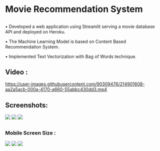 
<h1>Movie Recommendation System </h1>

<div>
  <h2></h2>
  <h2></h2>
<p>• Developed a web application using Streamlit serving a movie database API and deployed on Heroku.</p>
<p>• The Machine Learning Model is based on Content Based Recommendation System.</p>
<p>• Implemented Text Vectorization with Bag of Words technique.</p>
</div>


  <h2></h2>
  <h2></h2>


<h2>Video : </h2>


https://user-images.githubusercontent.com/90309476/214901608-aa2a5acb-000a-4170-a660-55abbc430dd3.mp4



  <h2></h2>
  <h2></h2>
  
  
<h2>Screenshots: </h2>


![](https://github.com/Abhiram-Laha/Movie-Recommendation-System-/blob/main/ScreenShots/1.png)
![](https://github.com/Abhiram-Laha/Movie-Recommendation-System-/blob/main/ScreenShots/2.png)
![](https://github.com/Abhiram-Laha/Movie-Recommendation-System-/blob/main/ScreenShots/3.png)


  <h2></h2>
  <h2></h2>
  
  
<h3> Mobile Screen Size : </h3>

![](https://github.com/Abhiram-Laha/Movie-Recommendation-System-/blob/main/ScreenShots/p1.png)
![](https://github.com/Abhiram-Laha/Movie-Recommendation-System-/blob/main/ScreenShots/p2.png)
![](https://github.com/Abhiram-Laha/Movie-Recommendation-System-/blob/main/ScreenShots/p3.png)
